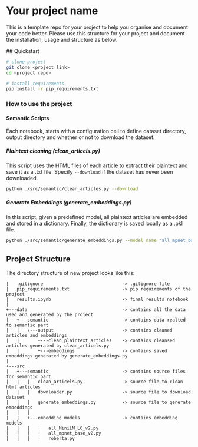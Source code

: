 # Your project name

This is a template repo for your project to help you organise and document your code better.
Please use this structure for your project and document the installation, usage and structure as below.

## Quickstart

```bash
# clone project
git clone <project link>
cd <project repo>

# install requirements
pip install -r pip_requirements.txt
```

### How to use the project

#### Semantic Scripts

Each notebook, starts with a configuration cell to define dataset directory, output directory and whether or not to download the dataset.

##### Plaintext cleaning (clean_articels.py)

This script uses the HTML files of each article to extract their plaintext and save it as a .txt file.
Specify `--download` if the dataset has never been downloaded.
```bash
python ./src/semantic/clean_articles.py --download 
```

##### Generate Embeddings (generate_embeddings.py)

In this script, given a predefined model, all plaintext articles are embedded and stored in a dictionary. Finally, the dictionary is saved locally as a .pkl file. 
```bash
python ./src/semantic/generate_embeddings.py --model_name "all_mpnet_base_v2" 
```

## Project Structure

The directory structure of new project looks like this:

```
|   .gitignore                              -> .gitignore file
|   pip_requirements.txt                    -> pip requirements of the project
|   results.ipynb                           -> final results notebook
|   
+---data                                    -> contains all the data used and generated by the project
|   +---semantic                            -> contains data realted to semantic part
|   |   \---output                          -> contains cleaned articles and embeddings
|   |       +---clean_plaintext_articles    -> contains cleansed articles generated by clean_articels.py
|   |       +---embeddings                  -> contains saved embeddings generated by generate_embeddings.py
|
+---src                                 
|   +---semantic                            -> contains source files for semantic part
|   |   |   clean_articels.py               -> source file to clean html articles
|   |   |   downloader.py                   -> source file to download dataset
|   |   |   generate_embeddings.py          -> source file to generate embeddings
|   |   |   
|   |   +---embedding_models                -> contains embedding models
|   |   |   |   all_MiniLM_L6_v2.py
|   |   |   |   all_mpnet_base_v2.py
|   |   |   |   roberta.py
```

